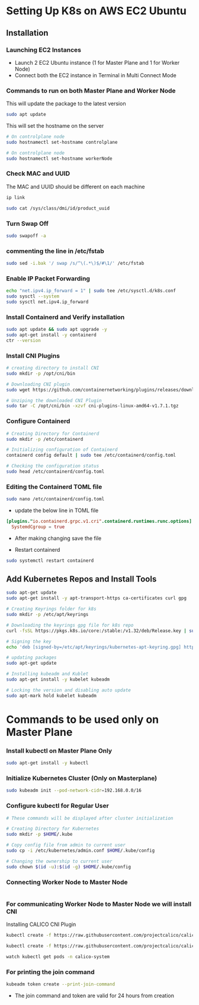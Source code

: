 # Setting Up K8s on AWS EC2 Ubuntu

## Installation

### Launching EC2 Instances
- Launch 2 EC2 Ubuntu instance (1 for Master Plane and 1 for Worker Node)
- Connect both the EC2 instance in Terminal in Multi Connect Mode

### Commands to run on both Master Plane and Worker Node

This will update the package to the latest version
```bash
sudo apt update
```
This will set the hostname on the server
```bash
# On controlplane node
sudo hostnamectl set-hostname controlplane
```

```bash
# On controlplane node
sudo hostnamectl set-hostname workerNode
```
### Check MAC and UUID
The MAC and UUID should be different on each machine
```bash
ip link
```
```bash
sudo cat /sys/class/dmi/id/product_uuid
```
### Turn Swap Off

```bash
sudo swapoff -a
```

### commenting the line in /etc/fstab

```bash
sudo sed -i.bak '/ swap /s/^\(.*\)$/#\1/' /etc/fstab
```
### Enable IP Packet Forwarding
```bash
echo "net.ipv4.ip_forward = 1" | sudo tee /etc/sysctl.d/k8s.conf
sudo sysctl --system
sudo sysctl net.ipv4.ip_forward
```

### Install Containerd and Verify installation
```bash
sudo apt update && sudo apt upgrade -y
sudo apt-get install -y containerd
ctr --version
```

### Install CNI Plugins
```bash
# creating directory to install CNI
sudo mkdir -p /opt/cni/bin

# Downloading CNI plugin
sudo wget https://github.com/containernetworking/plugins/releases/download/v1.7.1/cni-plugins-linux-amd64-v1.7.1.tgz

# Unziping the downloaded CNI Plugin
sudo tar -C /opt/cni/bin -xzvf cni-plugins-linux-amd64-v1.7.1.tgz
```
### Configure Containerd

```bash
# Creating Directory for Containerd
sudo mkdir -p /etc/containerd

# Initializing configuration of Containerd
containerd config default | sudo tee /etc/containerd/config.toml

# Checking the configuration status
sudo head /etc/containerd/config.toml
```

### Editing the Containerd TOML file
```bash
sudo nano /etc/containerd/config.toml
```
- update the below line in TOML file
```toml
[plugins."io.containerd.grpc.v1.cri".containerd.runtimes.runc.options]
  SystemdCgroup = true
```
- After making changing save the file

- Restart containerd
```bash
sudo systemctl restart containerd
```

## Add Kubernetes Repos and Install Tools

```bash
sudo apt-get update
sudo apt-get install -y apt-transport-https ca-certificates curl gpg

# Creating Keyrings folder for k8s
sudo mkdir -p /etc/apt/keyrings

# Downloading the keyrings gpg file for k8s repo
curl -fsSL https://pkgs.k8s.io/core:/stable:/v1.32/deb/Release.key | sudo gpg --dearmor -o /etc/apt/keyrings/kubernetes-apt-keyring.gpg

# Signing the key
echo 'deb [signed-by=/etc/apt/keyrings/kubernetes-apt-keyring.gpg] https://pkgs.k8s.io/core:/stable:/v1.32/deb/ /' | sudo tee /etc/apt/sources.list.d/kubernetes.list

# updating packages
sudo apt-get update

# Installing kubeadm and Kublet
sudo apt-get install -y kubelet kubeadm

# Locking the version and disabling auto update
sudo apt-mark hold kubelet kubeadm
```

# Commands to be used only on Master Plane

### Install kubectl on Master Plane Only
```bash
sudo apt-get install -y kubectl
```
### Initialize Kubernetes Cluster (Only on Masterplane)
```bash
sudo kubeadm init --pod-network-cidr=192.168.0.0/16
```

### Configure kubectl for Regular User
```bash
# These commands will be displayed after cluster initialization

# Creating Directory for Kubernetes
sudo mkdir -p $HOME/.kube

# Copy config file from admin to current user
sudo cp -i /etc/kubernetes/admin.conf $HOME/.kube/config

# Changing the ownership to current user
sudo chown $(id -u):$(id -g) $HOME/.kube/config
```

### Connecting Worker Node to Master Node
```bash

```

### For communicating Worker Node to Master Node we will install CNI
Installing CALICO CNI Plugin
```bash
kubectl create -f https://raw.githubusercontent.com/projectcalico/calico/v3.29.1/manifests/tigera-operator.yaml

kubectl create -f https://raw.githubusercontent.com/projectcalico/calico/v3.29.1/manifests/custom-resources.yaml

watch kubectl get pods -n calico-system
```

### For printing the join command
```bash
kubeadm token create --print-join-command
```
- The join command and token are valid for 24 hours from creation

